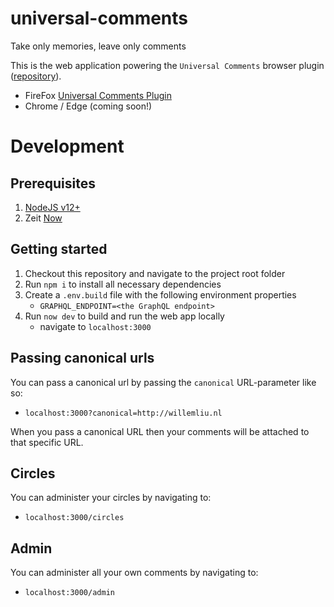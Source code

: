 # universal-comments

Take only memories, leave only comments

This is the web application powering the `Universal Comments` browser plugin ([repository](https://github.com/willemliu/universal-comments-plugin)).

-   FireFox [Universal Comments Plugin](https://addons.mozilla.org/nl/firefox/addon/universal-comments/)
-   Chrome / Edge (coming soon!)

# Development

## Prerequisites

1. [NodeJS v12+](https://nodejs.org/en/)
1. Zeit [Now](https://zeit.co/)

## Getting started

1. Checkout this repository and navigate to the project root folder
1. Run `npm i` to install all necessary dependencies
1. Create a `.env.build` file with the following environment properties
    - `GRAPHQL_ENDPOINT=<the GraphQL endpoint>`
1. Run `now dev` to build and run the web app locally
    - navigate to `localhost:3000`

## Passing canonical urls

You can pass a canonical url by passing the `canonical` URL-parameter like so:

-   `localhost:3000?canonical=http://willemliu.nl`

When you pass a canonical URL then your comments will be attached to that specific URL.

## Circles

You can administer your circles by navigating to:

-   `localhost:3000/circles`

## Admin

You can administer all your own comments by navigating to:

-   `localhost:3000/admin`

